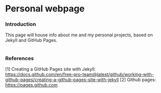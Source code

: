 # Personal webpage 

### Introduction

This page will house info about me and my personal projects, based on Jekyll and GitHub Pages.

#

### References
[1] Creating a GitHub Pages site with Jekyll: 
https://docs.github.com/en/free-pro-team@latest/github/working-with-github-pages/creating-a-github-pages-site-with-jekyll
[2] Github pages: https://pages.github.com
